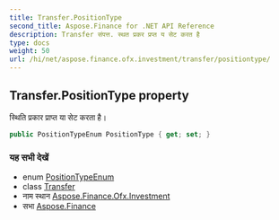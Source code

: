 ```yaml
---
title: Transfer.PositionType
second_title: Aspose.Finance for .NET API Reference
description: Transfer संपत्त. स्थत प्रकर प्रप्त य सेट करत है
type: docs
weight: 50
url: /hi/net/aspose.finance.ofx.investment/transfer/positiontype/
---
```

## Transfer.PositionType property

स्थिति प्रकार प्राप्त या सेट करता है।

```csharp
public PositionTypeEnum PositionType { get; set; }
```

### यह सभी देखें

* enum [PositionTypeEnum](../../positiontypeenum/)
* class [Transfer](../)
* नाम स्थान [Aspose.Finance.Ofx.Investment](../../transfer/)
* सभा [Aspose.Finance](../../../)


